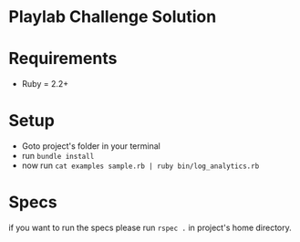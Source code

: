 # Playlab Challenge Solution

# Requirements

- Ruby = 2.2+

# Setup

- Goto project's folder in your terminal
- run `bundle install`
- now run `cat examples sample.rb | ruby bin/log_analytics.rb`

# Specs
if you want to run the specs please run `rspec .` in project's home directory.

